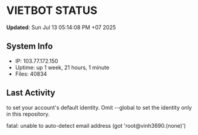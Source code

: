 # VIETBOT STATUS
**Updated**: Sun Jul 13 05:14:08 PM +07 2025

## System Info
- IP: 103.77.172.150
- Uptime: up 1 week, 21 hours, 1 minute
- Files: 40834

## Last Activity

to set your account's default identity.
Omit --global to set the identity only in this repository.

fatal: unable to auto-detect email address (got 'root@vinh3690.(none)')
